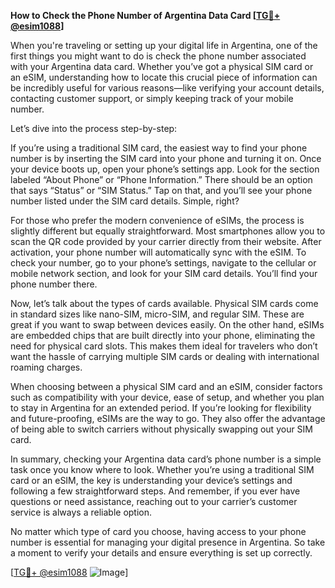 **How to Check the Phone Number of Argentina Data Card [[TG💪+ @esim1088](https://t.me/s/esim1088)]**

When you're traveling or setting up your digital life in Argentina, one of the first things you might want to do is check the phone number associated with your Argentina data card. Whether you’ve got a physical SIM card or an eSIM, understanding how to locate this crucial piece of information can be incredibly useful for various reasons—like verifying your account details, contacting customer support, or simply keeping track of your mobile number.

Let’s dive into the process step-by-step:

If you’re using a traditional SIM card, the easiest way to find your phone number is by inserting the SIM card into your phone and turning it on. Once your device boots up, open your phone’s settings app. Look for the section labeled “About Phone” or “Phone Information.” There should be an option that says “Status” or “SIM Status.” Tap on that, and you’ll see your phone number listed under the SIM card details. Simple, right?

For those who prefer the modern convenience of eSIMs, the process is slightly different but equally straightforward. Most smartphones allow you to scan the QR code provided by your carrier directly from their website. After activation, your phone number will automatically sync with the eSIM. To check your number, go to your phone’s settings, navigate to the cellular or mobile network section, and look for your SIM card details. You’ll find your phone number there.

Now, let’s talk about the types of cards available. Physical SIM cards come in standard sizes like nano-SIM, micro-SIM, and regular SIM. These are great if you want to swap between devices easily. On the other hand, eSIMs are embedded chips that are built directly into your phone, eliminating the need for physical card slots. This makes them ideal for travelers who don’t want the hassle of carrying multiple SIM cards or dealing with international roaming charges.

When choosing between a physical SIM card and an eSIM, consider factors such as compatibility with your device, ease of setup, and whether you plan to stay in Argentina for an extended period. If you’re looking for flexibility and future-proofing, eSIMs are the way to go. They also offer the advantage of being able to switch carriers without physically swapping out your SIM card.

In summary, checking your Argentina data card’s phone number is a simple task once you know where to look. Whether you’re using a traditional SIM card or an eSIM, the key is understanding your device’s settings and following a few straightforward steps. And remember, if you ever have questions or need assistance, reaching out to your carrier’s customer service is always a reliable option.

No matter which type of card you choose, having access to your phone number is essential for managing your digital presence in Argentina. So take a moment to verify your details and ensure everything is set up correctly.

[[TG💪+ @esim1088](https://t.me/s/esim1088) ![Image](https://i.postimg.cc/Y0z9fWf4/image.png)]
